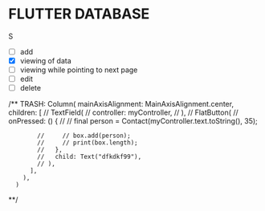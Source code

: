 # FLUTTER DATABASE

S

- [ ] add
- [X] viewing of data
- [ ] viewing while pointing to next page
- [ ] edit
- [ ] delete

/**
TRASH:
Column(
          mainAxisAlignment: MainAxisAlignment.center,
          children: <Widget>[
            // TextField(
            //   controller: myController,
            // ),
            // FlatButton(
            //   onPressed: () {
            //     // final person = Contact(myController.text.toString(), 35);

            //     // box.add(person);
            //     // print(box.length);
            //   },
            //   child: Text("dfkdkf99"),
            // ),
          ],
        ),
      )

**/
